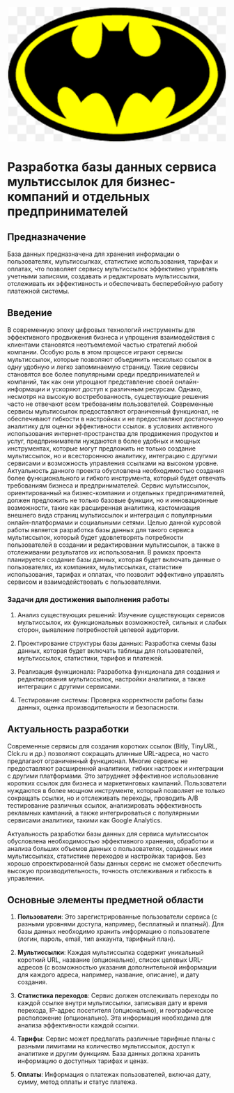 <p align="center">
  <img width="500" alt="batman! logo" src="src/assets/batman.png">
</p>

# Разработка базы данных сервиса мультиссылок для бизнес-компаний и отдельных предпринимателей  



## Предназначение

База данных предназначена для хранения информации о пользователях, мультиссылках, статистике использования, тарифах и оплатах, что позволяет сервису мультиссылок эффективно управлять учетными записями, создавать и редактировать мультиссылки, отслеживать их эффективность и обеспечивать бесперебойную работу платежной системы.



## Введение

В современную эпоху цифровых технологий инструменты для эффективного продвижения бизнеса и упрощения взаимодействия с клиентами становятся неотъемлемой частью стратегий любой компании. Особую роль в этом процессе играют сервисы мультиссылок, которые позволяют объединить несколько ссылок в одну удобную и легко запоминаемую страницу.
Такие сервисы становятся все более популярными среди предпринимателей и компаний, так как они упрощают представление своей онлайн-информации и ускоряют доступ к различным ресурсам. Однако, несмотря на высокую востребованность, существующие решения часто не отвечают всем требованиям пользователей.
Современные сервисы мультиссылок предоставляют ограниченный функционал, не обеспечивают гибкости в настройках и не предоставляют достаточную аналитику для оценки эффективности ссылок. в условиях активного использования интернет-пространства для продвижения продуктов и услуг, предприниматели нуждаются в более удобных и мощных инструментах, которые могут предложить не только создание мультиссылок, но и всестороннюю аналитику, интеграцию с другими сервисами и возможность управления ссылками на высоком уровне.
Актуальность данного проекта обусловлена необходимостью создания более функционального и гибкого инструмента, который будет отвечать требованиям бизнеса и предпринимателей.
Сервис мультиссылок, ориентированный на бизнес-компании и отдельных предпринимателей, должен предложить не только базовые функции, но и инновационные возможности, такие как расширенная аналитика, кастомизация внешнего вида страниц мультиссылок и интеграция с популярными онлайн-платформами и социальными сетями.
Целью данной курсовой работы является разработка базы данных для такого сервиса мультиссылок, который будет удовлетворять потребности пользователей в создании и редактировании мультиссылок, а также в отслеживании результатов их использования. В рамках проекта планируется создание базы данных, которая будет включать данные о пользователях, их компаниях, мультиссылках, статистике использования, тарифах и оплатах, что позволит эффективно управлять сервисом и взаимодействовать с пользователями.



### Задачи для достижения выполнения работы

1. Анализ существующих решений: Изучение существующих сервисов мультиссылок, их функциональных возможностей, сильных и слабых сторон, выявление потребностей целевой аудитории.

2. Проектирование структуры базы данных: Разработка схемы базы данных, которая будет включать таблицы для пользователей, мультиссылок, статистики, тарифов и платежей.

3. Реализация функционала: Разработка функционала для создания и редактирования мультиссылок, настройки аналитики, а также интеграции с другими сервисами.

4. Тестирование системы: Проверка корректности работы базы данных, оценка производительности и безопасности.





##  Актуальность разработки

Современные сервисы для создания коротких ссылок (Bitly, TinyURL, Clck.ru и др.) позволяют сокращать длинные URL-адреса, но часто предлагают ограниченный функционал. Многие сервисы не предоставляют расширенной аналитики, гибких настроек и интеграции с другими платформами. Это затрудняет эффективное использование коротких ссылок для бизнеса и маркетинговых кампаний. Пользователи нуждаются в более мощном инструменте, который позволяет не только сокращать ссылки, но и отслеживать переходы, проводить A/B тестирование различных ссылок, анализировать эффективность рекламных кампаний, а также интегрироваться с популярными сервисами аналитики, такими как Google Analytics.
 
Актуальность разработки базы данных для сервиса мультиссылок обусловлена необходимостью эффективного хранения, обработки и анализа больших объемов данных о пользователях, созданных ими мультиссылках, статистике переходов и настройках тарифов. Без хорошо спроектированной базы данных сервис не сможет обеспечить высокую производительность, точность отслеживания и гибкость в управлении.


## Основные элементы предметной области

1. **Пользователи**:
Это зарегистрированные пользователи сервиса (с разными уровнями доступа, например, бесплатный и платный). Для базы данных необходимо хранить информацию о пользователе (логин, пароль, email, тип аккаунта, тарифный план).

2. **Мультиссылки**:
Каждая мультиссылка содержит уникальный короткий URL, название (опционально), список целевых URL-адресов (с возможностью указания дополнительной информации для каждого адреса, например, название, описание), и дату создания.

3. **Статистика переходов**:
Сервис должен отслеживать переходы по каждой ссылке внутри мультиссылки, записывая дату и время перехода, IP-адрес посетителя (опционально), и географическое расположение (опционально). Эта информация необходима для анализа эффективности каждой ссылки.

4. **Тарифы**:
Сервис может предлагать различные тарифные планы с разными лимитами на количество мультиссылок, доступ к аналитике и другим функциям. База данных должна хранить информацию о доступных тарифах и ценах.

5. **Оплаты**:
Информация о платежах пользователей, включая дату, сумму, метод оплаты и статус платежа.




